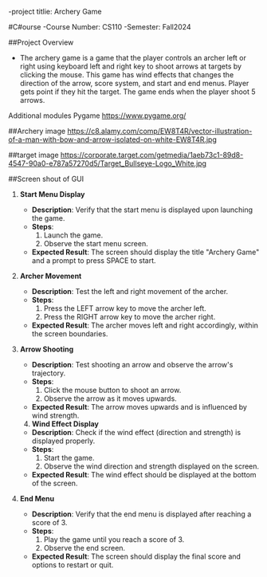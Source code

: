-project titlie: Archery Game

#C#ourse
-Course Number: CS110
-Semester: Fall2024

##Project Overview
- The archery game is a game that the player controls an archer left or right using keyboard left and right key to shoot arrows at targets by clicking the mouse. This game has wind effects that changes the direction of the arrow, score system, and start and end menus. Player gets point if they hit the target. The game ends when the player shoot 5 arrows. 

Additional modules
Pygame https://www.pygame.org/

##Archery image
https://c8.alamy.com/comp/EW8T4R/vector-illustration-of-a-man-with-bow-and-arrow-isolated-on-white-EW8T4R.jpg

##target image
https://corporate.target.com/getmedia/1aeb73c1-89d8-4547-90a0-e787a57270d5/Target_Bullseye-Logo_White.jpg


##Screen shout of GUI

1. **Start Menu Display**
   - **Description**: Verify that the start menu is displayed upon launching the game.
   - **Steps**:
     1. Launch the game.
     2. Observe the start menu screen.
   - **Expected Result**: The screen should display the title "Archery Game" and a prompt to press SPACE to start.

2. **Archer Movement**
   - **Description**: Test the left and right movement of the archer.
   - **Steps**:
     1. Press the LEFT arrow key to move the archer left.
     2. Press the RIGHT arrow key to move the archer right.
   - **Expected Result**: The archer moves left and right accordingly, within the screen boundaries.

3. **Arrow Shooting**
   - **Description**: Test shooting an arrow and observe the arrow's trajectory.
   - **Steps**:
     1. Click the mouse button to shoot an arrow.
     2. Observe the arrow as it moves upwards.
   - **Expected Result**: The arrow moves upwards and is influenced by wind strength.

   4. **Wind Effect Display**
   - **Description**: Check if the wind effect (direction and strength) is displayed properly.
   - **Steps**:
     1. Start the game.
     2. Observe the wind direction and strength displayed on the screen.
   - **Expected Result**: The wind effect should be displayed at the bottom of the screen.

5. **End Menu**
   - **Description**: Verify that the end menu is displayed after reaching a score of 3.
   - **Steps**:
     1. Play the game until you reach a score of 3.
     2. Observe the end screen.
   - **Expected Result**: The screen should display the final score and options to restart or quit.

